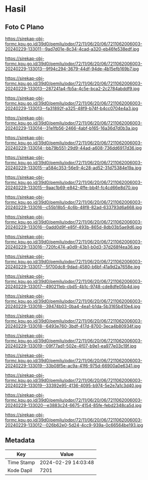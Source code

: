 # Hasil

## Foto C Plano

https://sirekap-obj-formc.kpu.go.id/39d0/pemilu/pdpr/72/11/06/20/06/7211062006003-20240229-133011--9ad7d01e-8c34-4cad-a320-eb46fe538edf.jpg

https://sirekap-obj-formc.kpu.go.id/39d0/pemilu/pdpr/72/11/06/20/06/7211062006003-20240229-133013--9f94c294-3679-44df-94de-4b15efb169b7.jpg

https://sirekap-obj-formc.kpu.go.id/39d0/pemilu/pdpr/72/11/06/20/06/7211062006003-20240229-133013--287241a4-fb5a-4c5e-bca2-2c2784abddf9.jpg

https://sirekap-obj-formc.kpu.go.id/39d0/pemilu/pdpr/72/11/06/20/06/7211062006003-20240229-133013--fa31892f-a325-48f9-b74f-b4cc0704e4a3.jpg

https://sirekap-obj-formc.kpu.go.id/39d0/pemilu/pdpr/72/11/06/20/06/7211062006003-20240229-133014--31e1fb56-2466-4abf-b165-16a36d7d0b3a.jpg

https://sirekap-obj-formc.kpu.go.id/39d0/pemilu/pdpr/72/11/06/20/06/7211062006003-20240229-133014--bb79b551-29d9-44ad-a608-736dd6917d36.jpg

https://sirekap-obj-formc.kpu.go.id/39d0/pemilu/pdpr/72/11/06/20/06/7211062006003-20240229-133015--a584c353-56e9-4c28-ad52-31d75384e19a.jpg

https://sirekap-obj-formc.kpu.go.id/39d0/pemilu/pdpr/72/11/06/20/06/7211062006003-20240229-133015--9aac1b69-e842-4ffe-bb4f-fc4cd66e8d70.jpg

https://sirekap-obj-formc.kpu.go.id/39d0/pemilu/pdpr/72/11/06/20/06/7211062006003-20240229-133016--c55b18b5-4c6b-48f8-82ad-633793d6a668.jpg

https://sirekap-obj-formc.kpu.go.id/39d0/pemilu/pdpr/72/11/06/20/06/7211062006003-20240229-133016--0add0d9f-e85f-493b-865d-8db03b5ae9d6.jpg

https://sirekap-obj-formc.kpu.go.id/39d0/pemilu/pdpr/72/11/06/20/06/7211062006003-20240229-133016--720fc474-a0d9-43b1-b0d3-37d268f4ea36.jpg

https://sirekap-obj-formc.kpu.go.id/39d0/pemilu/pdpr/72/11/06/20/06/7211062006003-20240229-133017--5f700dc8-9dad-4580-b6bf-41a9d2a7658e.jpg

https://sirekap-obj-formc.kpu.go.id/39d0/pemilu/pdpr/72/11/06/20/06/7211062006003-20240229-133017--490211eb-cbd5-4b1c-9748-cde8dfe05b4d.jpg

https://sirekap-obj-formc.kpu.go.id/39d0/pemilu/pdpr/72/11/06/20/06/7211062006003-20240229-133018--39474b03-0ba4-4ea1-b1da-5b3165b410e4.jpg

https://sirekap-obj-formc.kpu.go.id/39d0/pemilu/pdpr/72/11/06/20/06/7211062006003-20240229-133018--6493e760-3bdf-417d-8700-3eca4b80934f.jpg

https://sirekap-obj-formc.kpu.go.id/39d0/pemilu/pdpr/72/11/06/20/06/7211062006003-20240229-133019--09f77ad1-502e-4f07-b9e1-ea977e03c19f.jpg

https://sirekap-obj-formc.kpu.go.id/39d0/pemilu/pdpr/72/11/06/20/06/7211062006003-20240229-133019--33b08f5e-ac9a-41f6-975d-66900a0e6341.jpg

https://sirekap-obj-formc.kpu.go.id/39d0/pemilu/pdpr/72/11/06/20/06/7211062006003-20240229-133019--33392e95-4136-4095-b974-5e2e7a1c3d40.jpg

https://sirekap-obj-formc.kpu.go.id/39d0/pemilu/pdpr/72/11/06/20/06/7211062006003-20240229-133020--e3883c24-6675-4154-85fe-febd2348ca5d.jpg

https://sirekap-obj-formc.kpu.go.id/39d0/pemilu/pdpr/72/11/06/20/06/7211062006003-20240229-133012--026b62e0-5d24-4cc9-939a-0c66564be193.jpg


## Metadata

| Key        | Value               |
| ---------- | ------------------- |
| Time Stamp | 2024-02-29 14:03:48 |
| Kode Dapil | 7201                |



